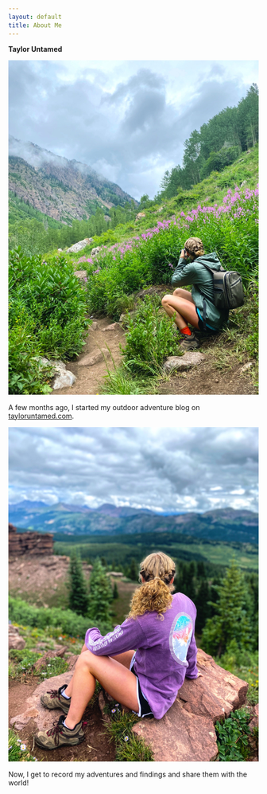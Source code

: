 ```yaml
---
layout: default
title: About Me
---
```


**Taylor Untamed**

![A hike on Booth Falls Trail in Vail, Colorado](pic200.jpg)

A few months ago, I started my outdoor adventure blog on [tayloruntamed.com](http://tayloruntamed.com/).

![Looking out at Shrine Ridge in the Rocky Mountains](pic156.JPG)

Now, I get to record my adventures and findings and share them with the world!
